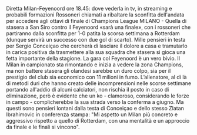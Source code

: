 Diretta Milan-Feyenoord ore 18.45: dove vederla in tv, in streaming e probabili formazioni Rossoneri chiamati a ribaltare la sconfitta dell'andata per accedere agli ottavi di finale di Champions League MILANO - Quella di stasera a San Siro contro il Feyenoord «sarà una finale», con i rossoneri che partiranno dalla sconfitta per 1-0 patita la scorsa settimana a Rotterdam (dunque servirà un successo con due gol di scarto). Mille pensieri in testa per Sergio Conceiçao che cercherà di lasciare il dolore a casa e tramutarlo in carica positiva da trasmettere alla sua squadra che stasera si gioca una fetta importante della stagione. La gara col Feyenoord è un vero bivio. Il Milan in campionato sta rimontando e inizia a vedere la zona Champions, ma non battere stasera gli olandesi sarebbe un duro colpo, sia per il prestigio del club sia economico con 11 milioni in fumo. L’allenatore, al di là di metodi duri che hanno creato delle incomprensioni nelle scorse settimane portando all'addio di alcuni calciatori, non rischia il posto in caso di eliminazione, però è evidente che un ko - clamoroso, considerando le forze in campo - complicherebbe la sua strada verso la conferma a giugno. Ma questi sono pensieri lontani dalla testa di Conceiçao e dello stesso Zlatan Ibrahimovic in conferenza stampa: "Mi aspetto un Milan più concreto e aggressivo rispetto a quello di Rotterdam, con una mentalità e un approccio da finale e le finali si vincono".

